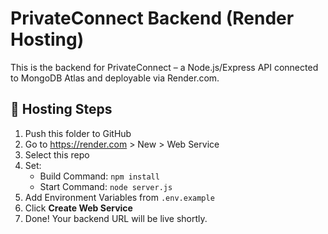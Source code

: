# PrivateConnect Backend (Render Hosting)

This is the backend for PrivateConnect – a Node.js/Express API connected to MongoDB Atlas and deployable via Render.com.

## 🚀 Hosting Steps

1. Push this folder to GitHub
2. Go to https://render.com > New > Web Service
3. Select this repo
4. Set:
   - Build Command: `npm install`
   - Start Command: `node server.js`
5. Add Environment Variables from `.env.example`
6. Click **Create Web Service**
7. Done! Your backend URL will be live shortly.
